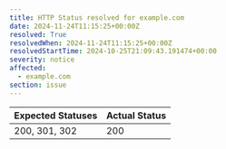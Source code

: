 ```yaml
---
title: HTTP Status resolved for example.com
date: 2024-11-24T11:15:25+00:00Z
resolved: True
resolvedWhen: 2024-11-24T11:15:25+00:00Z
resolvedStartTime: 2024-10-25T21:09:43.191474+00:00
severity: notice
affected:
  - example.com
section: issue
---
```


| Expected Statuses | Actual Status  |
|-------------------|----------------|
| 200, 301, 302 | 200 |
